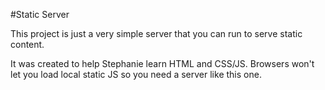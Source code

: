 #Static Server

This project is just a very simple server that you can run to serve
static content.

It was created to help Stephanie learn HTML and CSS/JS. 
Browsers won't let you load local static JS so you need a server like
this one.
